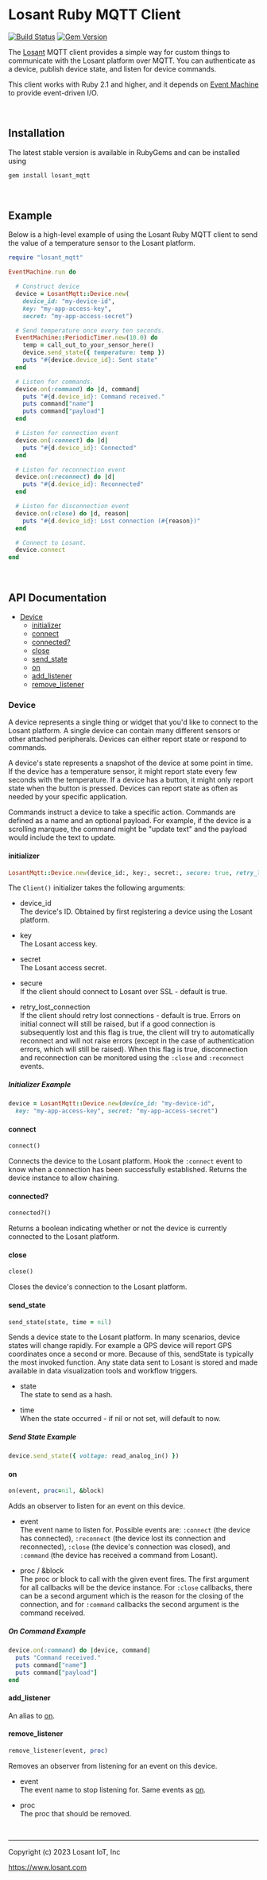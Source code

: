 # Losant Ruby MQTT Client

[![Build Status](https://travis-ci.com/Losant/losant-mqtt-ruby.svg?branch=master)](https://travis-ci.com/Losant/losant-mqtt-ruby) [![Gem Version](https://badge.fury.io/rb/losant_mqtt.svg)](https://badge.fury.io/rb/losant_mqtt)

The [Losant](https://www.losant.com) MQTT client provides a simple way for
custom things to communicate with the Losant platform over MQTT. You can
authenticate as a device, publish device state, and listen for device commands.

This client works with Ruby 2.1 and higher, and it depends on [Event Machine](https://github.com/eventmachine/eventmachine) to provide
event-driven I/O.

<br/>

## Installation

The latest stable version is available in RubyGems and can be installed using

```bash
gem install losant_mqtt
```

<br/>

## Example

Below is a high-level example of using the Losant Ruby MQTT client to send
the value of a temperature sensor to the Losant platform.

```ruby
require "losant_mqtt"

EventMachine.run do

  # Construct device
  device = LosantMqtt::Device.new(
    device_id: "my-device-id",
    key: "my-app-access-key",
    secret: "my-app-access-secret")

  # Send temperature once every ten seconds.
  EventMachine::PeriodicTimer.new(10.0) do
    temp = call_out_to_your_sensor_here()
    device.send_state({ temperature: temp })
    puts "#{device.device_id}: Sent state"
  end

  # Listen for commands.
  device.on(:command) do |d, command|
    puts "#{d.device_id}: Command received."
    puts command["name"]
    puts command["payload"]
  end

  # Listen for connection event
  device.on(:connect) do |d|
    puts "#{d.device_id}: Connected"
  end

  # Listen for reconnection event
  device.on(:reconnect) do |d|
    puts "#{d.device_id}: Reconnected"
  end

  # Listen for disconnection event
  device.on(:close) do |d, reason|
    puts "#{d.device_id}: Lost connection (#{reason})"
  end

  # Connect to Losant.
  device.connect
end
```

<br/>

## API Documentation

* [Device](#device)
  * [initializer](#initializer)
  * [connect](#connect)
  * [connected?](#connected)
  * [close](#close)
  * [send_state](#send_state)
  * [on](#on)
  * [add_listener](#add_listener)
  * [remove_listener](#remove_listener)

### Device

A device represents a single thing or widget that you'd like to connect to
the Losant platform. A single device can contain many different sensors or
other attached peripherals. Devices can either report state or
respond to commands.

A device's state represents a snapshot of the device at some point in time.
If the device has a temperature sensor, it might report state every few seconds
with the temperature. If a device has a button, it might only report state when
the button is pressed. Devices can report state as often as needed by your
specific application.

Commands instruct a device to take a specific action. Commands are defined as a
name and an optional payload. For example, if the device is a scrolling marquee,
the command might be "update text" and the payload would include the text
to update.

#### initializer

```ruby
LosantMqtt::Device.new(device_id:, key:, secret:, secure: true, retry_lost_connection: true)
```

The ``Client()`` initializer takes the following arguments:

* device_id  
  The device's ID. Obtained by first registering a device using the Losant platform.

* key  
  The Losant access key.

* secret  
  The Losant access secret.

* secure  
  If the client should connect to Losant over SSL - default is true.

* retry_lost_connection  
  If the client should retry lost connections - default is true. Errors on initial connect will still be raised, but if a good connection is subsequently lost and this flag is true, the client will try to automatically reconnect and will not raise errors (except in the case of authentication errors, which will still be raised). When this flag is true, disconnection and reconnection can be monitored using the `:close` and `:reconnect` events.

##### Initializer Example

```ruby
device = LosantMqtt::Device.new(device_id: "my-device-id",
  key: "my-app-access-key", secret: "my-app-access-secret")
```

#### connect

```ruby
connect()
```

Connects the device to the Losant platform. Hook the `:connect` event to know when
a connection has been successfully established.  Returns the device instance
to allow chaining.

#### connected?

```ruby
connected?()
```

Returns a boolean indicating whether or not the device is currently connected
to the Losant platform.

#### close

```ruby
close()
```

Closes the device's connection to the Losant platform.

#### send_state

```ruby
send_state(state, time = nil)
```

Sends a device state to the Losant platform. In many scenarios, device
states will change rapidly. For example a GPS device will report GPS
coordinates once a second or more. Because of this, sendState is typically
the most invoked function. Any state data sent to Losant is stored and made
available in data visualization tools and workflow triggers.

* state  
  The state to send as a hash.

* time  
  When the state occurred - if nil or not set, will default to now.

##### Send State Example

```ruby
device.send_state({ voltage: read_analog_in() })
```

#### on

```ruby
on(event, proc=nil, &block)
```

Adds an observer to listen for an event on this device.

* event  
  The event name to listen for. Possible events are: `:connect` (the device has connected), `:reconnect` (the device lost its connection and reconnected), `:close` (the device's connection was closed), and `:command` (the device has received a command from Losant).

* proc / &block  
  The proc or block to call with the given event fires. The first argument for all callbacks will be the device instance. For `:close` callbacks, there can be a second argument which is the reason for the closing of the connection, and for `:command` callbacks the second argument is the command
received.

##### On Command Example

```ruby
device.on(:command) do |device, command|
  puts "Command received."
  puts command["name"]
  puts command["payload"]
end
```

#### add_listener

An alias to [on](#on).

#### remove_listener

```ruby
remove_listener(event, proc)
```

Removes an observer from listening for an event on this device.

* event  
  The event name to stop listening for. Same events as [on](#on).

* proc  
  The proc that should be removed.

<br/>

*****

Copyright (c) 2023 Losant IoT, Inc

<https://www.losant.com>
